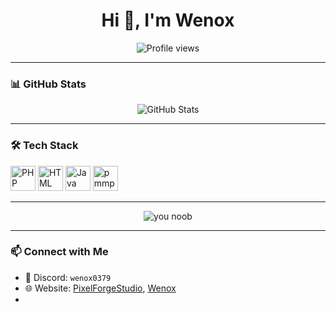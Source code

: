 <!-- Profile README for Wenox -->

<h1 align="center">Hi 👋, I'm Wenox</h1>
<p align="center">
 <img src="https://komarev.com/ghpvc/?username=WenoxGB&label=Profile%20Views&color=8e44ad&style=flat" alt="Profile views">
</p>

---

### 📊 GitHub Stats

<p align="center">
  <img src="https://github-readme-stats.vercel.app/api?username=wenox&show_icons=true&theme=tokyonight" alt="GitHub Stats" />
</p>

---

### 🛠️ Tech Stack

<p align="left">
  <img src="https://cdn.jsdelivr.net/gh/devicons/devicon/icons/php/php-original.svg" alt="PHP" width="40" height="40"/> 
  <img src="https://cdn.jsdelivr.net/gh/devicons/devicon/icons/html5/html5-original.svg" alt="HTML" width="40" height="40"/> 
  <img src="https://cdn.jsdelivr.net/gh/devicons/devicon/icons/java/java-original.svg" alt="Java" width="40" height="40"/>
  <img width="40" alt="pmmp" src="https://github.com/user-attachments/assets/39b1ceb5-a456-496c-997e-3867895f876e" /> 

</p>

---

<p align="center">
  <img alt="you noob" src="https://user-images.githubusercontent.com/74038190/225813708-98b745f2-7d22-48cf-9150-083f1b00d6c9.gif" />
</p>

---

### 📫 Connect with Me

- 💬 Discord: `wenox0379`
- 🌐 Website: [PixelForgeStudio](https://pixelforgestudios.pages.dev/), [Wenox](https://www.wenox.run.place)
- 
